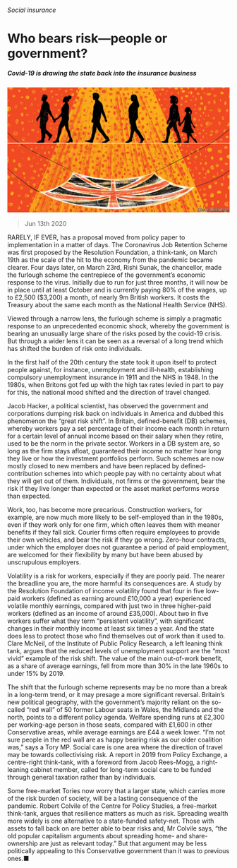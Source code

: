 ###### Social insurance

# Who bears risk—people or government? 

##### Covid-19 is drawing the state back into the insurance business 

![image](images/20200613_BRD002_0.jpg) 

> Jun 13th 2020 

RARELY, IF EVER, has a proposal moved from policy paper to implementation in a matter of days. The Coronavirus Job Retention Scheme was first proposed by the Resolution Foundation, a think-tank, on March 19th as the scale of the hit to the economy from the pandemic became clearer. Four days later, on March 23rd, Rishi Sunak, the chancellor, made the furlough scheme the centrepiece of the government’s economic response to the virus. Initially due to run for just three months, it will now be in place until at least October and is currently paying 80% of the wages, up to £2,500 ($3,200) a month, of nearly 9m British workers. It costs the Treasury about the same each month as the National Health Service (NHS).

Viewed through a narrow lens, the furlough scheme is simply a pragmatic response to an unprecedented economic shock, whereby the government is bearing an unusually large share of the risks posed by the covid-19 crisis. But through a wider lens it can be seen as a reversal of a long trend which has shifted the burden of risk onto individuals.


In the first half of the 20th century the state took it upon itself to protect people against, for instance, unemployment and ill-health, establishing compulsory unemployment insurance in 1911 and the NHS in 1948. In the 1980s, when Britons got fed up with the high tax rates levied in part to pay for this, the national mood shifted and the direction of travel changed.

Jacob Hacker, a political scientist, has observed the government and corporations dumping risk back on individuals in America and dubbed this phenomenon the “great risk shift”. In Britain, defined-benefit (DB) schemes, whereby workers pay a set percentage of their income each month in return for a certain level of annual income based on their salary when they retire, used to be the norm in the private sector. Workers in a DB system are, so long as the firm stays afloat, guaranteed their income no matter how long they live or how the investment portfolios perform. Such schemes are now mostly closed to new members and have been replaced by defined-contribution schemes into which people pay with no certainty about what they will get out of them. Individuals, not firms or the government, bear the risk if they live longer than expected or the asset market performs worse than expected.

Work, too, has become more precarious. Construction workers, for example, are now much more likely to be self-employed than in the 1980s, even if they work only for one firm, which often leaves them with meaner benefits if they fall sick. Courier firms often require employees to provide their own vehicles, and bear the risk if they go wrong. Zero-hour contracts, under which the employer does not guarantee a period of paid employment, are welcomed for their flexibility by many but have been abused by unscrupulous employers.

Volatility is a risk for workers, especially if they are poorly paid. The nearer the breadline you are, the more harmful its consequences are. A study by the Resolution Foundation of income volatility found that four in five low-paid workers (defined as earning around £10,000 a year) experienced volatile monthly earnings, compared with just two in three higher-paid workers (defined as an income of around £35,000). About two in five workers suffer what they term “persistent volatility”, with significant changes in their monthly income at least six times a year. And the state does less to protect those who find themselves out of work than it used to. Clare McNeil, of the Institute of Public Policy Research, a left leaning think tank, argues that the reduced levels of unemployment support are the “most vivid” example of the risk shift. The value of the main out-of-work benefit, as a share of average earnings, fell from more than 30% in the late 1960s to under 15% by 2019.

The shift that the furlough scheme represents may be no more than a break in a long-term trend, or it may presage a more significant reversal. Britain’s new political geography, with the government’s majority reliant on the so-called “red wall” of 50 former Labour seats in Wales, the Midlands and the north, points to a different policy agenda. Welfare spending runs at £2,300 per working-age person in those seats, compared with £1,600 in other Conservative areas, while average earnings are £44 a week lower. “I’m not sure people in the red wall are as happy bearing risk as our older coalition was,” says a Tory MP. Social care is one area where the direction of travel may be towards collectivising risk. A report in 2019 from Policy Exchange, a centre-right think-tank, with a foreword from Jacob Rees-Mogg, a right-leaning cabinet member, called for long-term social care to be funded through general taxation rather than by individuals.

Some free-market Tories now worry that a larger state, which carries more of the risk burden of society, will be a lasting consequence of the pandemic. Robert Colvile of the Centre for Policy Studies, a free-market think-tank, argues that resilience matters as much as risk. Spreading wealth more widely is one alternative to a state-funded safety-net. Those with assets to fall back on are better able to bear risks and, Mr Colvile says, “the old popular capitalism arguments about spreading home- and share-ownership are just as relevant today.” But that argument may be less politically appealing to this Conservative government than it was to previous ones.■

